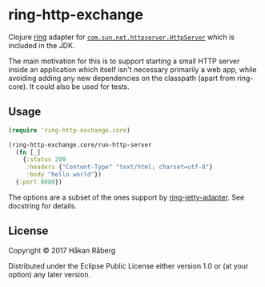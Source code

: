 # ring-http-exchange

Clojure [ring](https://github.com/ring-clojure/ring) adapter for
[`com.sun.net.httpserver.HttpServer`](https://docs.oracle.com/javase/8/docs/jre/api/net/httpserver/spec/com/sun/net/httpserver/HttpServer.html)
which is included in the JDK.

The main motivation for this is to support starting a small HTTP
server inside an application which itself isn't necessary primarily a
web app, while avoiding adding any new dependencies on the classpath
(apart from ring-core). It could also be used for tests.

## Usage

``` clojure
(require 'ring-http-exchange.core)

(ring-http-exchange.core/run-http-server
  (fn [_]
    {:status 200
     :headers {"Content-Type" "text/html; charset=utf-8"}
     :body "hello world"})
  {:port 8080})
```

The options are a subset of the ones support by
[ring-jetty-adapter](https://github.com/ring-clojure/ring/tree/master/ring-jetty-adapter). See
docstring for details.

## License

Copyright © 2017 Håkan Råberg

Distributed under the Eclipse Public License either version 1.0 or (at
your option) any later version.
